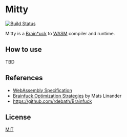 # Mitty

[![Build Status](https://travis-ci.org/utatti/mitty.svg?branch=master)](https://travis-ci.org/utatti/mitty)

Mitty is a [Brain*uck](https://en.wikipedia.org/wiki/Brainfuck) to
[WASM](https://webassembly.org/) compiler and runtime.

## How to use

TBD

## References

- [WebAssembly Specification](https://webassembly.github.io/spec/core/index.html)
- [Brainfuck Optimization Strategies](http://calmerthanyouare.org/2015/01/07/optimizing-brainfuck.html) by Mats Linander
- https://github.com/rdebath/Brainfuck

## License

[MIT](LICENSE)
